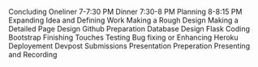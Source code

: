 Concluding Oneliner            7-7:30 PM
Dinner                         7:30-8 PM
Planning                       8-8:15 PM
Expanding Idea and Defining Work
Making a Rough Design
Making a Detailed Page Design
Github Preparation
Database Design
Flask Coding
Bootstrap Finishing Touches
Testing
Bug fixing or Enhancing
Heroku Deployement
Devpost Submissions
Presentation Preperation
Presenting and Recording